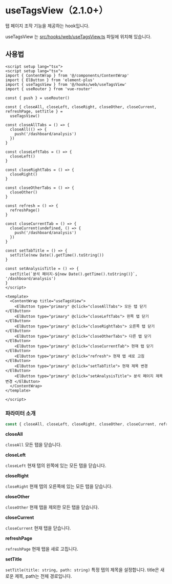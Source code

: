 # useTagsView（2.1.0+）

탭 페이지 조작 기능을 제공하는 hook입니다.

useTagsView 는 [src/hooks/web/useTagsView.ts](https://github.com/web2-solution/web2-vue-framework/blob/main/src/store/modules/tagsView.ts) 파일에 위치해 있습니다.

## 사용법

```vue
<script setup lang="tsx">
<script setup lang="tsx">
import { ContentWrap } from '@/components/ContentWrap'
import { ElButton } from 'element-plus'
import { useTagsView } from '@/hooks/web/useTagsView'
import { useRouter } from 'vue-router'

const { push } = useRouter()

const { closeAll, closeLeft, closeRight, closeOther, closeCurrent, refreshPage, setTitle } =
  useTagsView()

const closeAllTabs = () => {
  closeAll(() => {
    push('/dashboard/analysis')
  })
}

const closeLeftTabs = () => {
  closeLeft()
}

const closeRightTabs = () => {
  closeRight()
}

const closeOtherTabs = () => {
  closeOther()
}

const refresh = () => {
  refreshPage()
}

const closeCurrentTab = () => {
  closeCurrent(undefined, () => {
    push('/dashboard/analysis')
  })
}

const setTabTitle = () => {
  setTitle(new Date().getTime().toString())
}

const setAnalysisTitle = () => {
  setTitle(`분석 페이지-${new Date().getTime().toString()}`, '/dashboard/analysis')
}
</script>

<template>
  <ContentWrap title="useTagsView">
    <ElButton type="primary" @click="closeAllTabs"> 모든 탭 닫기 </ElButton>
    <ElButton type="primary" @click="closeLeftTabs"> 왼쪽 탭 닫기 </ElButton>
    <ElButton type="primary" @click="closeRightTabs"> 오른쪽 탭 닫기 </ElButton>
    <ElButton type="primary" @click="closeOtherTabs"> 다른 탭 닫기 </ElButton>
    <ElButton type="primary" @click="closeCurrentTab"> 현재 탭 닫기 </ElButton>
    <ElButton type="primary" @click="refresh"> 현재 탭 새로 고침 </ElButton>
    <ElButton type="primary" @click="setTabTitle"> 현재 제목 변경 </ElButton>
    <ElButton type="primary" @click="setAnalysisTitle"> 분석 페이지 제목 변경 </ElButton>
  </ContentWrap>
</template>

</script>

```

### 파라미터 소개

```ts
const { closeAll, closeLeft, closeRight, closeOther, closeCurrent, refreshPage, setTitle } = useTagsView()
```

**closeAll**

`closeAll` 모든 탭을 닫습니다.

**closeLeft**

`closeLeft` 현재 탭의 왼쪽에 있는 모든 탭을 닫습니다.

**closeRight**

`closeRight` 현재 탭의 오른쪽에 있는 모든 탭을 닫습니다.

**closeOther**

`closeOther` 현재 탭을 제외한 모든 탭을 닫습니다.

**closeCurrent**

`closeCurrent` 현재 탭을 닫습니다.

**refreshPage**

`refreshPage` 현재 탭을 새로 고칩니다.

**setTitle**

`setTitle(title: string, path: string)` 특정 탭의 제목을 설정합니다. title은 새로운 제목, path는 전체 경로입니다.